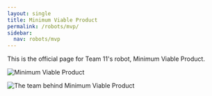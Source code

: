 ```yaml
---
layout: single
title: Minimum Viable Product
permalink: /robots/mvp/
sidebar:
  nav: robots/mvp
---
```


This is the official page for Team 11's robot, Minimum Viable Product.

![Minimum Viable Product][front left view]

![The team behind Minimum Viable Product][team picture]

[team picture]: /assets/images/robots/mvp/DSC_0156.jpg
[front left view]: /assets/images/robots/mvp/DSC_0175.jpg
